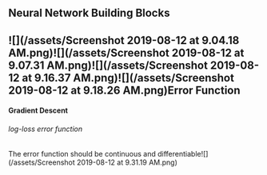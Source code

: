 ## Neural Network Building Blocks

## ![](/assets/Screenshot 2019-08-12 at 9.04.18 AM.png)![](/assets/Screenshot 2019-08-12 at 9.07.31 AM.png)![](/assets/Screenshot 2019-08-12 at 9.16.37 AM.png)![](/assets/Screenshot 2019-08-12 at 9.18.26 AM.png)Error Function

#### Gradient Descent

###### log-loss error function

The error function should be continuous and differentiable![](/assets/Screenshot 2019-08-12 at 9.31.19 AM.png)

